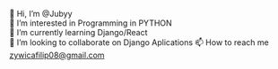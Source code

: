 👋 Hi, I’m @Jubyy <br>
👀 I’m interested in Programming in PYTHON <br>
🌱 I’m currently learning Django/React <br>
💞️ I’m looking to collaborate on Django Aplications <nr>
📫 How to reach me zywicafilip08@gmail.com
